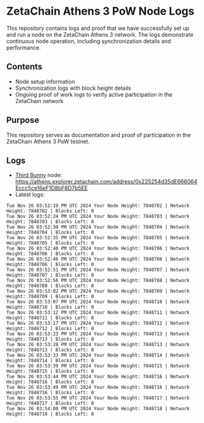 # ZetaChain Athens 3 PoW Node Logs
This repository contains logs and proof that we have successfully set up and run a node on the ZetaChain Athens 3 network. The logs demonstrate continuous node operation, including synchronization details and performance.

## Contents
- Node setup information
- Synchronization logs with block height details
- Ongoing proof of work logs to verify active participation in the ZetaChain network

## Purpose
This repository serves as documentation and proof of participation in the ZetaChain Athens 3 PoW testnet.

## Logs

- [Third Bunny](https://thirdbunny.xyz/) node: https://athens.explorer.zetachain.com/address/0x225254d35dE666064Eccc5ce16eF1D8bF8D7b5EE
- Latest logs:
```
Tue Nov 26 03:52:19 PM UTC 2024 Your Node Height: 7848702 | Network Height: 7848702 | Blocks Left: 0
Tue Nov 26 03:52:24 PM UTC 2024 Your Node Height: 7848703 | Network Height: 7848703 | Blocks Left: 0
Tue Nov 26 03:52:30 PM UTC 2024 Your Node Height: 7848704 | Network Height: 7848704 | Blocks Left: 0
Tue Nov 26 03:52:35 PM UTC 2024 Your Node Height: 7848705 | Network Height: 7848705 | Blocks Left: 0
Tue Nov 26 03:52:40 PM UTC 2024 Your Node Height: 7848706 | Network Height: 7848706 | Blocks Left: 0
Tue Nov 26 03:52:46 PM UTC 2024 Your Node Height: 7848706 | Network Height: 7848706 | Blocks Left: 0
Tue Nov 26 03:52:51 PM UTC 2024 Your Node Height: 7848707 | Network Height: 7848707 | Blocks Left: 0
Tue Nov 26 03:52:56 PM UTC 2024 Your Node Height: 7848708 | Network Height: 7848708 | Blocks Left: 0
Tue Nov 26 03:53:02 PM UTC 2024 Your Node Height: 7848709 | Network Height: 7848709 | Blocks Left: 0
Tue Nov 26 03:53:07 PM UTC 2024 Your Node Height: 7848710 | Network Height: 7848710 | Blocks Left: 0
Tue Nov 26 03:53:12 PM UTC 2024 Your Node Height: 7848711 | Network Height: 7848711 | Blocks Left: 0
Tue Nov 26 03:53:17 PM UTC 2024 Your Node Height: 7848712 | Network Height: 7848712 | Blocks Left: 0
Tue Nov 26 03:53:23 PM UTC 2024 Your Node Height: 7848713 | Network Height: 7848713 | Blocks Left: 0
Tue Nov 26 03:53:28 PM UTC 2024 Your Node Height: 7848713 | Network Height: 7848713 | Blocks Left: 0
Tue Nov 26 03:53:33 PM UTC 2024 Your Node Height: 7848714 | Network Height: 7848714 | Blocks Left: 0
Tue Nov 26 03:53:39 PM UTC 2024 Your Node Height: 7848715 | Network Height: 7848715 | Blocks Left: 0
Tue Nov 26 03:53:44 PM UTC 2024 Your Node Height: 7848716 | Network Height: 7848716 | Blocks Left: 0
Tue Nov 26 03:53:49 PM UTC 2024 Your Node Height: 7848716 | Network Height: 7848716 | Blocks Left: 0
Tue Nov 26 03:53:55 PM UTC 2024 Your Node Height: 7848717 | Network Height: 7848717 | Blocks Left: 0
Tue Nov 26 03:54:00 PM UTC 2024 Your Node Height: 7848718 | Network Height: 7848718 | Blocks Left: 0
```
